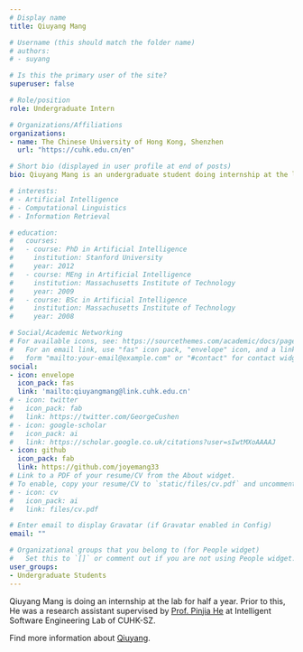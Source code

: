 ```yaml
---
# Display name
title: Qiuyang Mang

# Username (this should match the folder name)
# authors:
# - suyang

# Is this the primary user of the site?
superuser: false

# Role/position
role: Undergraduate Intern

# Organizations/Affiliations
organizations:
- name: The Chinese University of Hong Kong, Shenzhen
  url: "https://cuhk.edu.cn/en"

# Short bio (displayed in user profile at end of posts)
bio: Qiuyang Mang is an undergraduate student doing internship at the lab for half a year.

# interests:
# - Artificial Intelligence
# - Computational Linguistics
# - Information Retrieval

# education:
#   courses:
#   - course: PhD in Artificial Intelligence
#     institution: Stanford University
#     year: 2012
#   - course: MEng in Artificial Intelligence
#     institution: Massachusetts Institute of Technology
#     year: 2009
#   - course: BSc in Artificial Intelligence
#     institution: Massachusetts Institute of Technology
#     year: 2008

# Social/Academic Networking
# For available icons, see: https://sourcethemes.com/academic/docs/page-builder/#icons
#   For an email link, use "fas" icon pack, "envelope" icon, and a link in the
#   form "mailto:your-email@example.com" or "#contact" for contact widget.
social:
- icon: envelope
  icon_pack: fas
  link: 'mailto:qiuyangmang@link.cuhk.edu.cn'
# - icon: twitter
#   icon_pack: fab
#   link: https://twitter.com/GeorgeCushen
# - icon: google-scholar
#   icon_pack: ai
#   link: https://scholar.google.co.uk/citations?user=sIwtMXoAAAAJ
- icon: github
  icon_pack: fab
  link: https://github.com/joyemang33
# Link to a PDF of your resume/CV from the About widget.
# To enable, copy your resume/CV to `static/files/cv.pdf` and uncomment the lines below.
# - icon: cv
#   icon_pack: ai
#   link: files/cv.pdf

# Enter email to display Gravatar (if Gravatar enabled in Config)
email: ""

# Organizational groups that you belong to (for People widget)
#   Set this to `[]` or comment out if you are not using People widget.
user_groups:
- Undergraduate Students
---
```


Qiuyang Mang is doing an internship at the lab for half a year. Prior to this, He was a research assistant supervised by [Prof. Pinjia He](https://pinjiahe.github.io/) at Intelligent Software Engineering Lab of CUHK-SZ.

Find more information about [Qiuyang](https://joyemang33.github.io/).

